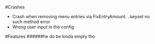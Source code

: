 #Crashes
- Crash when removing menu entries via FixEntryAmount: ..keyset no such method error
- Wrong user input in the config

#Features
######he do be kinda empty tho